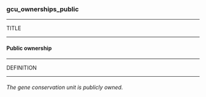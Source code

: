 ### gcu_ownerships_public



------
TITLE

------

#### Public ownership



------
DEFINITION

------

###### The gene conservation unit is publicly owned.
